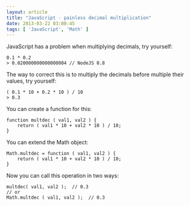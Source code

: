 ```yaml
---
layout: article
title: "JavaScript - painless decimal multiplication"
date: 2013-03-22 03:00:45
tags: [ 'JavaScript', 'Math' ]
---
```

JavaScript has a problem when multiplying decimals, try yourself:

    0.1 * 0.2
    > 0.020000000000000004 // NodeJS 0.8

The way to correct this is to multiply the decimals before multiple their values, try yourself:

    ( 0.1 * 10 + 0.2 * 10 ) / 10
    > 0.3

You can create a function for this:

    function multdec ( val1, val2 ) {
        return ( val1 * 10 + val2 * 10 ) / 10;
    }

You can extend the Math object:

    Math.multdec = function ( val1, val2 ) {
        return ( val1 * 10 + val2 * 10 ) / 10;
    }

Now you can call this operation in two ways:

    multdec( val1, val2 );  // 0.3
    // or
    Math.multdec ( val1, val2 );  // 0.3
